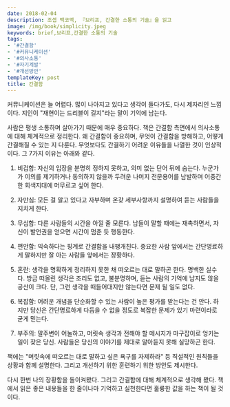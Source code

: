 ```yaml
---
date: 2018-02-04
description: 조셉 맥코맥, 『브리프, 간결한 소통의 기술』을 읽고
image: /img/book/simplicity.jpeg
keywords: brief,브리프,간결한 소통의 기술
tags:
- '#간결함'
- '#커뮤니케이션'
- '#의사소통'
- '#자기계발'
- '#개선방안'
templateKey: post
title: 간결함
---
```


커뮤니케이션은 늘 어렵다. 많이 나아지고 있다고 생각이 들다가도, 다시 제자리인 느낌이다. 지인이 "재현이는 드리블이 길지"라는 말이 기억에 남는다.

사람은 평생 소통하며 살아가기 때문에 매우 중요하다. 책은 간결함 측면에서 의사소통에 대해 체계적으로 정리한다. 왜 간결함이 중요하며, 무엇이 간결함을 방해하고, 어떻게 간결해질 수 있는 지 다룬다. 무엇보다도 간결하기 어려운 이유들을 나열한 것이 인상적이다. 그 7가지 이유는 아래와 같다.

1. 비겁함: 자신의 입장을 분명히 정하지 못하고, 의미 없는 단어 뒤에 숨는다. 누군가가 이의를 제기하거나 동의하지 않을까 두려운 나머지 전문용어를 남발하며 어중간한 회색지대에 머무르고 싶어 한다. 

2. 자만심: 모든 걸 알고 있다고 자부하며 온갖 세부사항까지 설명하여 듣는 사람들을 지치게 한다. 

3. 무심함: 다른 사람들의 시간을 아낄 줄 모른다. 남들이 말할 때에는 재촉하면서, 자신이 발언권을 얻으면 시간이 멈춘 듯 행동한다. 

4. 편안함: 익숙하다는 핑계로 간결함을 내팽개친다. 중요한 사람 앞에서는 간단명료하게 말하지만 잘 아는 사람들 앞에서는 장황하다. 

5. 혼란: 생각을 명확하게 정리하지 못한 채 떠오르는 대로 말하곤 한다. 명백한 실수다. 방금 떠올린 생각은 조리도 없고, 불분명하며, 듣는 사람의 기억에 남지도 않을 공산이 크다. 단, 그런 생각을 떠들어대지만 않는다면 문제 될 일도 없다. 

6. 복잡함: 어려운 개념을 단순화할 수 있는 사람이 높은 평가를 받는다는 건 안다. 하지만 당신은 간단명료하게 다듬을 수 없을 정도로 복잡한 문제가 있기 마련이라로 굳게 믿는다. 

7. 부주의: 말주변이 어눌하고, 머릿속 생각과 전해야 할 메시지가 마구잡이로 엉키는 일이 잦은 당신. 사람들은 당신의 이야기를 제대로 알아듣지 못해 실망하곤 한다.

책에는 "머릿속에 떠오르는 대로 말하고 싶은 욕구를 자제하라" 등 직설적인 원칙들을 상황과 함께 설명한다. 그리고 개선하기 위한 훈련하기 위한 방안도 제시한다.

다시 한번 나의 장황함을 돌이켜봤다. 그리고 간결함에 대해 체계적으로 생각해 봤다. 책에서 읽은 좋은 내용들을 한 줄이나마 기억하고 실천한다면 훌륭한 값을 하는 책이 될 것이다.